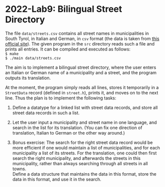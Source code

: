 # 2022-Lab9: Bilingual Street Directory

The file `data/streets.csv` contains all street names in municipalities in South Tyrol, in Italian and German, in `csv` format (the data is taken from [this official site](http://daten.buergernetz.bz.it/dataset/streetnames-from-addresspoints)).
The given program in the `src` directory reads such a file and prints all entries.
It can be compiled and executed as follows:  
`$ make`  
`$ ./main data/streets.csv`  

The aim is to implement a bilingual street directory, where the user enters an Italian or German name of a municipality and a street, and the program outputs its translation.

At the moment, the program simply reads all lines, stores it temporarily in a `StreetData` record (defined in `street.h`), prints it, and moves on to the next line. Thus the plan is to implement the following tasks:  

1. Define a datatype for a linked list with street data records, and store all street data records in such a list.  
  
2. Let the user input a municipality and street name in one language, and search in the list for its translation. (You can fix one direction of translation, Italian to German or the other way around.)

3. Bonus exercise: The search for the right street data record would be more efficient if one would maintain a list of municipalities, and for each municipality a list of its streets. For the translation, one could then first search the right municipality, and afterwards the streets in this municipality, rather than always searching through all streets in all towns.  
Define a data structure that maintains the data in this format, store the data in this format, and use it in the search.  
